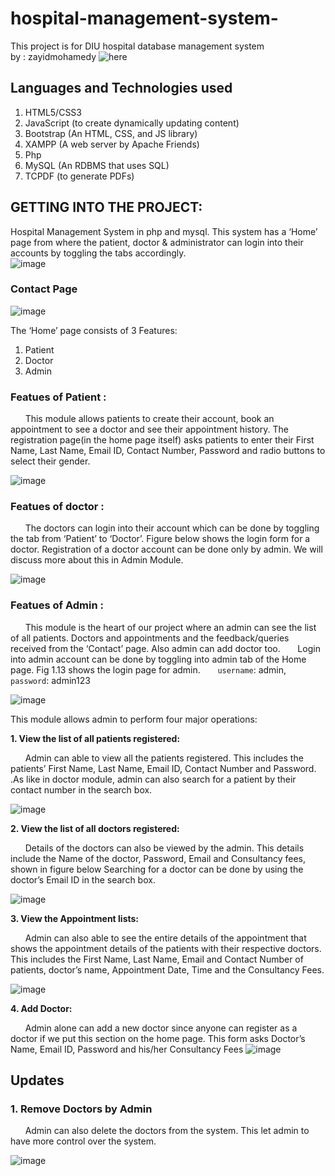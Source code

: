 # hospital-management-system-
This project is for DIU hospital database management system <br>
 by : zayidmohamedy ![here](https://github.com/zayidmohamedy)
## Languages and Technologies used
1. HTML5/CSS3
2. JavaScript (to create dynamically updating content)
3. Bootstrap (An HTML, CSS, and JS library)
4. XAMPP (A web server by Apache Friends)
5. Php
6. MySQL (An RDBMS that uses SQL)
7. TCPDF (to generate PDFs)
 

## GETTING INTO THE PROJECT:
Hospital Management System in php and mysql. This system has a ‘Home’ page from where the patient, doctor & administrator can login into their accounts by toggling the tabs accordingly.  
![image](https://user-images.githubusercontent.com/65617964/182008879-06f3134a-a783-4e6c-a8da-61af6e6f5531.png)

 ### Contact Page

![image](https://user-images.githubusercontent.com/65617964/182009257-9f9fb082-8974-470b-a505-63f9be868db4.png)

The ‘Home’ page consists of 3 Features:
1. Patient 
2. Doctor 
3. Admin  

### Featues of Patient :

  &nbsp; &nbsp; &nbsp; This module allows patients to create their account, book an appointment to see a doctor and see their appointment history.
  The registration page(in the home page itself) asks patients to enter their First Name, Last Name, Email ID, Contact Number, Password and radio buttons to select their gender.
  
 ![image](https://user-images.githubusercontent.com/65617964/182008935-fabe87e1-c5ea-42c7-866b-61bd1617c359.png)

 

### Featues of doctor :

  &nbsp; &nbsp; &nbsp; The doctors can login into their account which can be done by toggling the tab from ‘Patient’ to ‘Doctor’. Figure below  shows the login form for a doctor. Registration of a doctor account can be done only by admin. We will discuss more about this in Admin Module.
  
![image](https://user-images.githubusercontent.com/65617964/182008980-e7d5cf8b-e39d-4596-bc70-08cf12b144b9.png)
  

### Featues of Admin :
   
   &nbsp; &nbsp; &nbsp; This module is the heart of our project where an admin can see the list of all patients. Doctors and appointments and the feedback/queries received from the ‘Contact’ page. Also admin can add doctor too. 
  &nbsp; &nbsp; &nbsp; Login into admin account can be done by toggling into admin tab of the Home page. Fig 1.13 shows the login page for admin.
  &nbsp; &nbsp; &nbsp; `username`: admin, `password`: admin123

 ![image](https://user-images.githubusercontent.com/65617964/182009067-8334623f-04bf-48e4-b079-28827a490a16.png)

 
 

This module allows admin to perform four  major operations:

**1. View the list of all patients registered:**

  &nbsp; &nbsp; &nbsp; Admin can able to view all the patients registered. This includes the patients’ First Name, Last Name, Email ID, Contact Number and Password.  .As like in doctor module, admin can also search for a patient by their contact number in the search box.
  
 
  ![image](https://user-images.githubusercontent.com/65617964/182009094-3e783014-05c4-41e4-aa44-8020cdc6444b.png)

**2. View the list of all doctors registered:**

  &nbsp; &nbsp; &nbsp; Details of the doctors can also be viewed by the admin. This details include the Name of the doctor, Password, Email and Consultancy fees, shown in figure below  Searching for a doctor can be done by using the doctor’s Email ID in the search box.

 ![image](https://user-images.githubusercontent.com/65617964/182009121-30e47348-24af-4386-9cd6-fe76efcd569f.png)


**3. View the Appointment lists:**

  &nbsp; &nbsp; &nbsp; Admin can also able to see the entire details of the appointment that shows the appointment details of the patients with their respective doctors. This includes the First Name, Last Name, Email and Contact Number of patients, doctor’s name, Appointment Date, Time and the Consultancy Fees. 
  
 ![image](https://user-images.githubusercontent.com/65617964/182009194-6d7bbea8-4847-4e42-9f51-7d43de9b119a.png)

  
**4. Add Doctor:**

  &nbsp; &nbsp; &nbsp; Admin alone can add a new doctor since anyone can register as a doctor if we put this section on the home page. This form asks Doctor’s Name, Email ID, Password and his/her Consultancy Fees 
  ![image](https://user-images.githubusercontent.com/65617964/182009177-17b85df3-a95a-4858-adaf-2605f0ea30eb.png)
   

## Updates

   
### 1. Remove Doctors by Admin

&nbsp; &nbsp; &nbsp; Admin can also delete the doctors from the system. This let admin to have more control over the system.

 
  ![image](https://user-images.githubusercontent.com/65617964/182009167-761ae002-f8ac-4357-891c-64e263825621.png)






